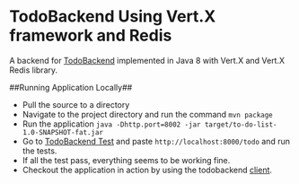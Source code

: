 TodoBackend Using Vert.X framework and Redis
=============================================

A backend for [TodoBackend](http://www.todobackend.com) implemented in Java 8 with Vert.X and Vert.X Redis library.

##Running Application Locally##

* Pull the source to a directory
* Navigate to the project directory and run the command `mvn package`
* Run the application `java -Dhttp.port=8002 -jar target/to-do-list-1.0-SNAPSHOT-fat.jar`
* Go to [TodoBackend Test](http://todobackend.com/specs/index.html) and paste `http://localhost:8000/todo` and run the tests.
* If all the test pass, everything seems to be working fine.
* Checkout the application in action by using the todobackend [client](http://www.todobackend.com/client/index.html).



